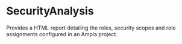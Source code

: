 SecurityAnalysis
================

Provides a HTML report detailing the roles, security scopes and role assignments configured in an Ampla project.